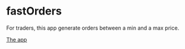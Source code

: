 # fastOrders

For traders, this app generate orders between a min and a max price.

[The app](https://lydstyl.github.io/180817-fast-orders/)
